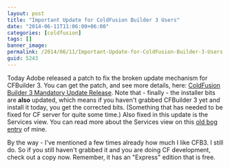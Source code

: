 ```yaml
---
layout: post
title: "Important Update for ColdFusion Builder 3 Users"
date: "2014-06-11T11:06:00+06:00"
categories: [coldfusion]
tags: []
banner_image: 
permalink: /2014/06/11/Important-Update-for-ColdFusion-Builder-3-Users
guid: 5243
---
```


<p>
Today Adobe released a patch to fix the broken update mechanism for CFBuilder 3. You can get the patch, and see more details, here: <a href="http://blogs.coldfusion.com/post.cfm/coldfusion-builder-3-mandatory-update-release">ColdFusion Builder 3 Mandatory Update Release</a>. Note that - finally - the installer bits are <strong>also</strong> updated, which means if you haven't grabbed CFBuilder 3 yet and install it today, you get the corrected bits. (Something that has needed to be fixed for CF server for quite some time.) Also fixed in this update is the Services view. You can read more about the Services view on this <a href="http://www.raymondcamden.com/index.cfm/2010/2/26/Exploring-ColdFusion-Builders-Services-Browser">old bog entry</a> of mine.
</p>

<p>
By the way - I've mentioned a few times already how much I like CFB3. I still do. So if you still haven't grabbed it and you are doing CF development, check out a copy now. Remember, it has an "Express" edition that is free.
</p>